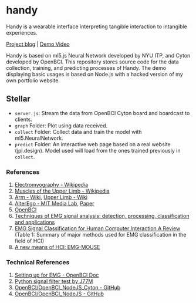 # handy

Handy is a wearable interface interpreting tangible interaction to intangible experiences.

[Project blog](https://blog.jpl.design/posts/machine-learning-for-the-arts/handy/) | [Demo Video](https://vimeo.com/379383886)

Handy is based on ml5.js Neural Network developed by NYU ITP, and Cyton developed by OpenBCI. This repository stores source code for the data collection, training, and predicting processes of Handy. The demo displaying basic usages is based on Node.js with a hacked version of my own portfolio website.

## Stellar

- `server.js`: Stream the data from OpenBCI Cyton board and boardcast to clients.
- `graph` Folder: Plot using data received.
- `collect` Folder: Collect data and train the model with ml5.NeuralNetwork.
- `predict` Folder: An interactive web page based on a real website (jpl.design). Model used will load from the ones trained previously in `collect`.

### References

1. [Electromyography - Wikipedia](https://en.wikipedia.org/wiki/Electromyography)
2. [Muscles of the Upper Limb - Wikipedia](https://en.wikipedia.org/wiki/Category:Muscles_of_the_upper_limb)
3. [Arm - Wiki](https://en.wikipedia.org/wiki/Arm), [Upper Limb - Wiki](https://en.wikipedia.org/wiki/Upper_limb)
4. [AlterEgo - MIT Media Lab](https://www.media.mit.edu/projects/alterego/overview/), [Paper](https://dl.acm.org/citation.cfm?id=3172977)
5. [OpenBCI](https://openbci.com)
6. [Techniques of EMG signal analysis: detection, processing, classification and applications](https://www.ncbi.nlm.nih.gov/pmc/articles/PMC1455479/)
7. [EMG Signal Classification for Human Computer Interaction A Review](https://www.researchgate.net/publication/215677997_EMG_Signal_Classification_for_Human_Computer_Interaction_A_Review) (Table 1: Summary of major methods used for EMG classification in the field of HCI)
8. [A new means of HCI: EMG-MOUSE](https://ieeexplore.ieee.org/document/1398280)

### Technical References

1. [Setting up for EMG - OpenBCI Doc](https://docs.openbci.com/docs/01GettingStarted/02-Biosensing-Setups/EMGSetup)
2. [Python signal filter test by J77M](https://github.com/J77M/openbciGui_filter_test/blob/master/fft_data.ipynb)
3. [OpenBCI/OpenBCI_NodeJS_Cyton - GitHub](https://github.com/OpenBCI/OpenBCI_NodeJS_Cyton)
4. [OpenBCI/OpenBCI_NodeJS - GitHub](https://github.com/OpenBCI/OpenBCI_NodeJS)
